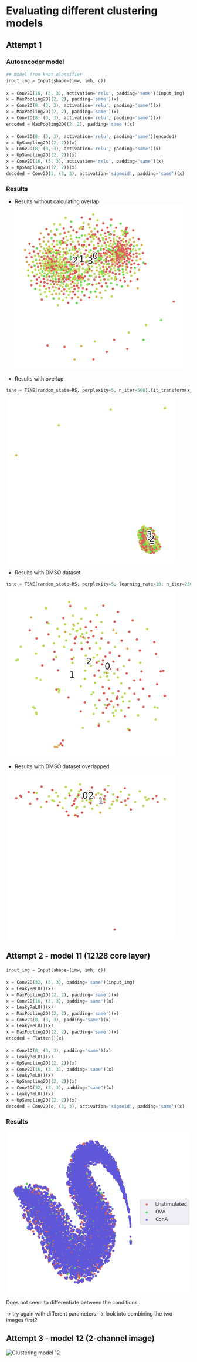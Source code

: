 # Evaluating different clustering models

## Attempt 1

### Autoencoder model

```python
## model from knot classifier
input_img = Input(shape=(imw, imh, c))

x = Conv2D(16, (3, 3), activation='relu', padding='same')(input_img)
x = MaxPooling2D((2, 2), padding='same')(x)
x = Conv2D(8, (3, 3), activation='relu', padding='same')(x)
x = MaxPooling2D((2, 2), padding='same')(x)
x = Conv2D(8, (3, 3), activation='relu', padding='same')(x)
encoded = MaxPooling2D((2, 2), padding='same')(x)

x = Conv2D(8, (3, 3), activation='relu', padding='same')(encoded)
x = UpSampling2D((2, 2))(x)
x = Conv2D(8, (3, 3), activation='relu', padding='same')(x)
x = UpSampling2D((2, 2))(x)
x = Conv2D(16, (3, 3), activation='relu', padding="same")(x)
x = UpSampling2D((2, 2))(x)
decoded = Conv2D(1, (3, 3), activation='sigmoid', padding='same')(x)
```

### Results

* Results without calculating overlap
![Results without overlap](results/clustering/1_simple.png)

* Results with overlap
```python
tsne = TSNE(random_state=RS, perplexity=5, n_iter=500).fit_transform(x_overlap)
```

![Results with overlap](results/clustering/1_simple_overlap.png)

* Results with DMSO dataset

```python
tsne = TSNE(random_state=RS, perplexity=5, learning_rate=10, n_iter=2500).fit_transform(encoded_imgs_flat)
```

![Results with DMSO](results/clustering/1_dmso.png)

* Results with DMSO dataset overlapped

![Results with DMSO](results/clustering/1_dmso_overlap.png)

## Attempt 2 - model 11 (12*12*8 core layer)

```python
input_img = Input(shape=(imw, imh, c))

x = Conv2D(32, (3, 3), padding='same')(input_img)
x = LeakyReLU()(x)
x = MaxPooling2D((2, 2), padding='same')(x)
x = Conv2D(16, (3, 3), padding='same')(x)
x = LeakyReLU()(x)
x = MaxPooling2D((2, 2), padding='same')(x)
x = Conv2D(8, (3, 3), padding='same')(x)
x = LeakyReLU()(x)
x = MaxPooling2D((2, 2), padding='same')(x)
encoded = Flatten()(x)

x = Conv2D(8, (3, 3), padding='same')(x)
x = LeakyReLU()(x)
x = UpSampling2D((2, 2))(x)
x = Conv2D(16, (3, 3), padding='same')(x)
x = LeakyReLU()(x)
x = UpSampling2D((2, 2))(x)
x = Conv2D(32, (3, 3), padding="same")(x)
x = LeakyReLU()(x)
x = UpSampling2D((2, 2))(x)
decoded = Conv2D(c, (3, 3), activation='sigmoid', padding='same')(x)
```

### Results

![Clustering model 11](results/clustering/model11.png)

Does not seem to differentiate between the conditions.

-> try again with different parameters.
-> look into combining the two images first?

## Attempt 3 - model 12 (2-channel image)

![Clustering model 12](results/clustering/model12,png)
